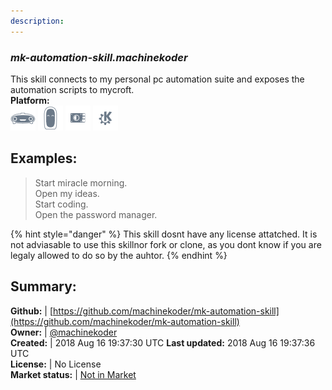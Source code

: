 ```yaml
---
description: 
---
```


### _mk-automation-skill.machinekoder_  
This skill connects to my personal pc automation suite and exposes the automation scripts to mycroft.  
**Platform:**  
 ![Mark I](../.gitbook/assets/mark-1-icon.png)  ![Mark II](../.gitbook/assets/mark-2-icon.png)  ![Picroft](../.gitbook/assets/picroft-icon.png)  ![plasmoid](../.gitbook/assets/kde.png)   
## Examples:  
> Start miracle morning.  
> Open my ideas.  
> Start coding.  
> Open the password manager.  
  
{% hint style="danger" %}
This skill dosnt have any license attatched. It is not adviasable to use this skillnor fork or clone, as you dont know if you are legaly allowed to do so by the auhtor.
{% endhint %}
  
## Summary:  
**Github:** | [https://github.com/machinekoder/mk-automation-skill](https://github.com/machinekoder/mk-automation-skill)  
**Owner:** | [@machinekoder](https://github.com/machinekoder)  
**Created:** | 2018 Aug 16 19:37:30 UTC  **Last updated:** 2018 Aug 16 19:37:36 UTC  
**License:** | No License  
**Market status:** | [Not in Market](https://market.mycroft.ai/skill/)  
